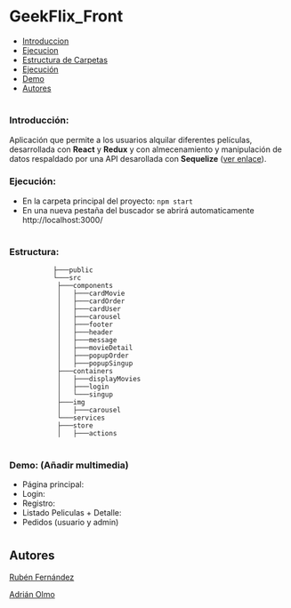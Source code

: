 # GeekFlix_Front
- [Introduccion](#Introduccion)
- [Ejecucion](#Ejecución)
- [Estructura de Carpetas](#Estructura)
- [Ejecución](#Ejecucion)
- [Demo](#Demo)
- [Autores](#Autores)
#


### Introducción:
Aplicación que permite a los usuarios alquilar diferentes películas, desarrollada con **React** y **Redux** y con almecenamiento y manipulación de datos respaldado por una API desarollada con **Sequelize** ([ver enlace](https://github.com/adrian-olmo/GeekFlix_Back)).


### Ejecución:
 - En la carpeta principal del proyecto:
 `npm start`
 - En una nueva pestaña del buscador se abrirá automaticamente http://localhost:3000/
#

### Estructura:
               ├───public
               └───src
                ├───components
                │   ├───cardMovie
                │   ├───cardOrder
                │   ├───cardUser
                │   ├───carousel
                │   ├───footer
                │   ├───header
                │   ├───message
                │   ├───movieDetail
                │   ├───popupOrder
                │   ├───popupSingup
                ├───containers
                │   ├───displayMovies
                │   ├───login
                │   └───singup
                ├───img
                │   ├───carousel
                └───services
                ├───store
                │   ├───actions
#

 ### Demo: (Añadir multimedia)
  - Página principal:
  - Login:
  - Registro:
  - Listado Peliculas + Detalle:
  - Pedidos (usuario y admin)
#
 
  ## Autores

[Rubén Fernández](https://www.linkedin.com/in/rubenfernandezsantos/)

[Adrián Olmo](https://www.linkedin.com/in/adrian-olmo/)

